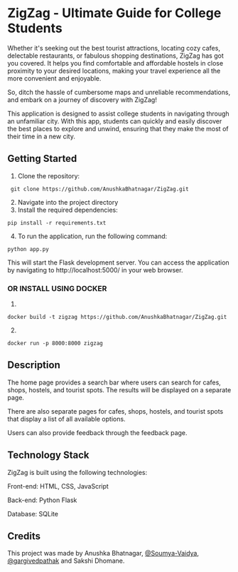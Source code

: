 
# ZigZag - Ultimate Guide for College Students
Whether it's seeking out the best tourist attractions, locating cozy cafes, delectable restaurants, or fabulous shopping destinations, ZigZag has got you covered. It helps you find comfortable and affordable hostels in close proximity to your desired locations, making your travel experience all the more convenient and enjoyable.

So, ditch the hassle of cumbersome maps and unreliable recommendations, and embark on a journey of discovery with ZigZag!

This application is designed to assist college students in navigating through an unfamiliar city. With this app, students can quickly and easily discover the best places to explore and unwind, ensuring that they make the most of their time in a new city.

## Getting Started


1. Clone the repository:
```
 git clone https://github.com/AnushkaBhatnagar/ZigZag.git
```

2. Navigate into the project directory
3. Install the required dependencies: 

```
pip install -r requirements.txt
```
4. To run the application, run the following command:
```
python app.py
```

This will start the Flask development server. You can access the application by navigating to http://localhost:5000/ in your web browser.

### OR INSTALL USING DOCKER

1. 
```
docker build -t zigzag https://github.com/AnushkaBhatnagar/ZigZag.git
```

2.
```
docker run -p 8000:8000 zigzag 
```



## Description

The home page provides a search bar where users can search for cafes, shops, hostels, and tourist spots. The results will be displayed on a separate page.

There are also separate pages for cafes, shops, hostels, and tourist spots that display a list of all available options.

Users can also provide feedback through the feedback page.

## Technology Stack
ZigZag is built using the following technologies:

Front-end: HTML, CSS, JavaScript

Back-end: Python Flask

Database: SQLite

## Credits

This project was made by Anushka Bhatnagar, [@Soumya-Vaidya](https://github.com/Soumya-Vaidya), [@gargivedpathak](https://github.com/gargivedpathak) and Sakshi Dhomane.

